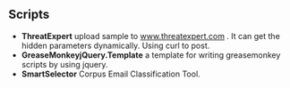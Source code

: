## Scripts

- **ThreatExpert** upload sample to www.threatexpert.com . It can get the hidden parameters dynamically. Using curl to post.
- **GreaseMonkeyjQuery.Template** a template for writing greasemonkey scripts by using jquery.
- **SmartSelector** Corpus Email Classification Tool.
